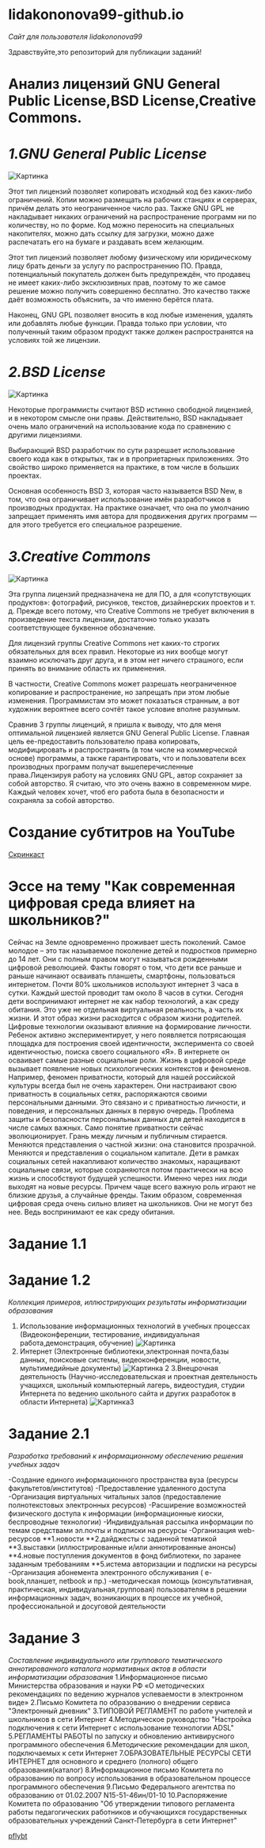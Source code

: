 # lidakononova99-github.io
_Сайт для пользователя lidakononova99_

Здравствуйте,это репозиторий для публикации заданий!

# Анализ лицензий GNU General Public License,BSD License,Creative Commons.


# _1.GNU General Public License_
![Картинка](https://firebearstudio.com/blog/wp-content/uploads/2016/01/GNU-General-Public-License.png "GNU")

Этот тип лицензий позволяет копировать исходный код без каких-либо ограничений. Копии можно размещать на рабочих станциях и серверах, причём делать это неограниченное число раз.
Также GNU GPL не накладывает никаких ограничений на распространение программ ни по количеству, но по форме. Код можно переносить на специальных накопителях, можно дать ссылку для загрузки, можно даже распечатать его на бумаге и раздавать всем желающим.

Этот тип лицензий позволяет любому физическому или юридическому лицу брать деньги за услугу по распространению ПО. Правда, потенциальный покупатель должен быть предупреждён, что продавец не имеет каких-либо эксклюзивных прав, поэтому то же самое решение можно получить совершенно бесплатно. Это качество также даёт возможность объяснить, за что именно берётся плата.

Наконец, GNU GPL позволяет вносить в код любые изменения, удалять или добавлять любые функции. Правда только при условии, что полученный таким образом продукт также должен распространятся на условиях той же лицензии.

# _2.BSD License_
![Картинка](https://i.ytimg.com/vi/KQUqtzSS1qI/mqdefault.jpg "BSD")

Некоторые программисты считают BSD истинно свободной лицензией, и в некотором смысле они правы. Действительно, BSD накладывает очень мало ограничений на использование кода по сравнению с другими лицензиями.

Выбирающий BSD разработчик по сути разрешает использование своего кода как в открытых, так и в проприетарных приложениях. Это свойство широко применяется на практике, в том числе в больших проектах.

Основная особенность BSD 3, которая часто называется BSD New, в том, что она ограничивает использование имён разработчиков в производных продуктах. На практике означает, что она по умолчанию запрещает применять имя автора для продвижения других программ — для этого требуется его специальное разрешение.

# _3.Creative Commons_
![Картинка](https://upload.wikimedia.org/wikipedia/commons/thumb/8/86/CC-logo.svg/768px-CC-logo.svg.png "Creative Commons")

Эта группа лицензий предназначена не для ПО, а для «сопутствующих продуктов»: фотографий, рисунков, текстов, дизайнерских проектов и т. д. Прежде всего потому, что Creative Commons не требует включения в произведение текста лицензии, достаточно только указать соответствующее буквенное обозначение.

Для лицензий группы Creative Commons нет каких-то строгих обязательных для всех правил. Некоторые из них вообще могут взаимно исключать друг друга, и в этом нет ничего страшного, если принять во внимание область их применения.

В частности, Creative Commons может разрешать неограниченное копирование и распространение, но запрещать при этом любые изменения. Программистам это может показаться странным, а вот художник вероятнее всего сочтёт такое условие вполне разумным.

Сравнив 3 группы лиценций, я пришла к выводу, что для меня оптимальной лицензией является GNU General Public License. Главная цель ее-предоставить пользователю права копировать, модифицировать и распространять (в том числе на коммерческой основе) программы, а также гарантировать, что и пользователи всех производных программ получат вышеперечисленные права.Лицензируя работу на условиях GNU GPL, автор сохраняет за собой авторство. Я считаю, что это очень важно в современном мире. Каждый человек хочет, чтоб его работа была в безопасности и сохраняла за собой авторство.


# Создание субтитров на YouTube
[Скринкаст](https://www.youtube.com/watch?v=k8k1m_y32Mc)

# Эссе на тему "Как современная цифровая среда влияет на школьников?"
Сейчас на Земле одновременно проживает шесть поколений. Самое молодое – это так называемое поколение детей  и подростков  примерно до 14 лет. Они с полным правом могут называться рожденными цифровой революцией. Факты говорят о том, что дети все раньше и раньше начинают осваивать планшеты, смартфоны, пользоваться интернетом. Почти 80% школьников используют интернет 3 часа в сутки. Каждый шестой проводит там около 8 часов в сутки. Сегодня дети воспринимают интернет не как набор технологий, а как среду обитания. Это уже не отдельная виртуальная реальность, а часть их жизни. И этот образ жизни расходится с образом жизни родителей.
Цифровые технологии оказывают влияние на формирование личности. Ребенок активно экспериментирует, у него появляется потрясающая площадка для построения своей идентичности, эксперимента со своей идентичностью, поиска своего социального «Я». В интернете он осваивает самые разные социальные роли. 
Жизнь в цифровой среде вызывает появление новых психологических контекстов и феноменов. Например, феномен приватности, который для нашей российской культуры всегда был не очень характерен. Они настраивают свою приватность в социальных сетях, распоряжаются своими персональными данными. Это связано и с приватностью личности, и поведения, и персональных данных в первую очередь. Проблема защиты и безопасности персональных данных для детей находится в числе самых важных. Само понятие приватности сейчас эволюционирует. Грань между личным и публичным стирается. Меняются представления о частной жизни: она становится прозрачной.
Меняются и представления о социальном капитале. Дети в рамках социальных сетей накапливают количество знакомых, наращивают социальные связи, которые сохраняются потом практически на всю жизнь и способствуют будущей успешности. Именно через них люди выходят на новые ресурсы. Причем чаще всего важную роль играют не близкие друзья, а случайные френды.
Таким образом, современная цифровая среда очень сильно влияет на школьников. Они не могут без нее. Ведь воспринимают ее как среду обитания.

# Задание 1.1
# Задание 1.2
_Коллекция примеров, иллюстрирующих результаты информатизации образования_
1. Использование информационных технологий в учебных процессах (Видеоконференции, тестирование, индивидуальная работа,демонстрация, обучение)
 ![Картинка](https://encrypted-tbn0.gstatic.com/images?q=tbn:ANd9GcT0BAWczJEXMH5QJ-1H3oEERikV0hg4x4FDrWlijCJh2_y5yNRJ)
2. Интернет (Электронные библиотеки,электронная почта,базы данных, поисковые системы, видеоконференции, новости, мультимедийные документы)
![Картинка 2](http://holi.net.ua/wp-content/uploads/2018/04/internet-2.png)
3.Внецрочная деятельность (Научно-исследовательская и проектная деятельность учащихся, школьный компьютерный лагерь, видеостудия, студии Интернета по ведению школьного сайта и других разработок в области Интернета)
![Картинка3](https://4kids.az/uploads/35db7-camp_novruz_child1.png)

# Задание 2.1
_Разработка требований к информационному обеспечению решения учебных задач_

-Создание единого информационного пространства вуза (ресурсы факультетов/институтов)
-Предоставление удаленного доступа
-Организация виртуальных читальных залов (предоставление полнотекстовых электронных ресурсов)
-Расширение возможностей физического доступа к информации (информационные киоски, беспроводные технологии) 
-Индивидуальная рассылка информации по темам средствами эл.почты и подписки на ресурсы
-Организация web-ресурсов
**1.новости
**2.дайджесты с заданной тематикой
**3.выставки (иллюстрированные и/или аннотированные анонсы)
**4.новые поступления документов в фонд библиотеки, по заранее заданным требованиям
**5.истема авторизации и подписки на ресурсы 
-Организация абонемента электронного обслуживания ( e-book,планшет, netbook и пр.)
-методическая помощь (консультативная, практическая, индивидуальная,групповая) пользователям в решении информационных задач, возникающих в процессе их учебной, профессиональной и досуговой деятельности

# Задание 3
_Составление индивидуального или группового тематического аннотированного каталога нормативных актов в области информатизации образования_
1.Информационное письмо Министерства образования и науки РФ «О методических рекомендациях по ведению журналов успеваемости в электронном виде» 
2.Письмо Комитета по образованию о внедрении сервиса "Электронный дневник"
3.ТИПОВОЙ РЕГЛАМЕНТ по работе учителей и школьников в сети Интернет
4.Методическое руководство "Настройка подключения к сети Интернет с использование технологии ADSL"
5.РЕГЛАМЕНТЫ РАБОТЫ по запуску и обновлению антивирусного программного обеспечения
6.Методические рекомендации для школ, подключаемых к сети Интернет 
7.ОБРАЗОВАТЕЛЬНЫЕ РЕСУРСЫ СЕТИ ИНТЕРНЕТ для основного и среднего (полного) общего образования(каталог)
8.Информационное письмо Комитета по образованию по вопросу использования в образовательном процессе программного обеспечения
9.Письмо Федерального агентства по образованию от 01.02.2007 N15-51-46ин/01-10
10.Распоряжение Комитета по образованию "Об утверждении типового регламента работы педагогических работников и обучающихся государственных образовательных учреждений Санкт-Петербурга в сети Интернет"



[pflybt](https://github.com/lidakononova99/lidakononova99-githab.io/commit/076dc1d4e2117c85a1f9f4c7144ecb4d08cdf042)


